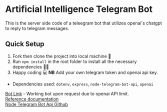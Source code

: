 # Artificial Intelligence Telegram Bot
This is the server side code of a teleegram bot that utilizes openai's chatgpt to reply to telegram messages.


## Quick Setup
1. Fork then clone the project into local machine 🍴
1. Run `npm install` in the root folder to install all the necessary dependencies 👩‍💻
1. Happy coding 💻
**NB** Add your own telegram token and openai api key.

* Dependencies used: ``dotenv``, ``express``, ``node-telegram-bot-api``, ``openai``

[Bot Link](t.me/exurbiaBot)  -  Working bot upon request due to openai API limit. \
[Reference documentation](https://core.telegram.org/bots) \
[Node Telegram Bot Api Github](https://github.com/yagop/node-telegram-bot-api)
